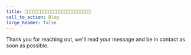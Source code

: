 ```yaml
---
title: 🦕🦕🦕🦕🦕🦕🦕🦕🦕🦕🦕🦕🦕🦕🦕🦕🦕🦕🦕🦕🦕🦕🦕🦕🦕
call_to_action: Blog
large_header: false
---
```


Thank you for reaching out, we'll read your message and be in contact as soon as possible.
